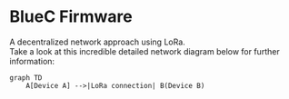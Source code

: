 # BlueC Firmware

A decentralized network approach using LoRa. <br />
Take a look at this incredible detailed network diagram below for further information:

```mermaid {theme="hand"}
graph TD
    A[Device A] -->|LoRa connection| B(Device B)
```
